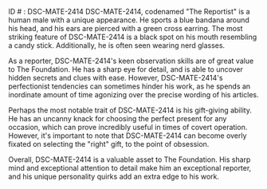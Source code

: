 ID # : DSC-MATE-2414
DSC-MATE-2414, codenamed "The Reportist" is a human male with a unique appearance. He sports a blue bandana around his head, and his ears are pierced with a green cross earring. The most striking feature of DSC-MATE-2414 is a black spot on his mouth resembling a candy stick. Additionally, he is often seen wearing nerd glasses.

As a reporter, DSC-MATE-2414's keen observation skills are of great value to The Foundation. He has a sharp eye for detail, and is able to uncover hidden secrets and clues with ease. However, DSC-MATE-2414's perfectionist tendencies can sometimes hinder his work, as he spends an inordinate amount of time agonizing over the precise wording of his articles.

Perhaps the most notable trait of DSC-MATE-2414 is his gift-giving ability. He has an uncanny knack for choosing the perfect present for any occasion, which can prove incredibly useful in times of covert operation. However, it's important to note that DSC-MATE-2414 can become overly fixated on selecting the "right" gift, to the point of obsession.

Overall, DSC-MATE-2414 is a valuable asset to The Foundation. His sharp mind and exceptional attention to detail make him an exceptional reporter, and his unique personality quirks add an extra edge to his work.